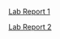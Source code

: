 [Lab Report 1](./lab-report-1/lab-report-1-week-2.md)

[Lab Report 2](./Lab%Report%2/lab-report-1-week4.md)
